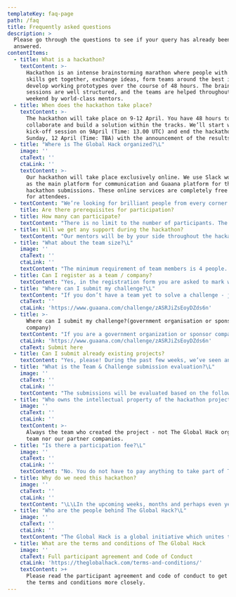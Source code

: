 ```yaml
---
templateKey: faq-page
path: /faq
title: Frequently asked questions
description: >
  Please go through the questions to see if your query has already been
  answered.
contentItems:
  - title: What is a hackathon?
    textContent: >-
      Hackathon is an intense brainstorming marathon where people with different
      skills get together, exchange ideas, form teams around the best ideas and
      develop working prototypes over the course of 48 hours. The brainstorming
      sessions are well structured, and the teams are helped throughout the
      weekend by world-class mentors.
  - title: When does the hackathon take place?
    textContent: >-
      The hackathon will take place on 9-12 April. You have 48 hours to
      collaborate and build a solution within the tracks. We’ll start with a
      kick-off session on 9April (Time: 13.00 UTC) and end the hackathon on
      Sunday, 12 April (Time: TBA) with the announcement of the results.
  - title: "Where is The Global Hack organized?\L"
    image: ''
    ctaText: ''
    ctaLink: ''
    textContent: >-
      Our hackathon will take place exclusively online. We use Slack workspace
      as the main platform for communication and Guaana platform for the
      hackathon submissions. These online services are completely free to use
      for attendees.
  - textContent: "We’re looking for brilliant people from every corner of the globe. Field experts, scientists, tech enthusiasts, business leaders, project managers, marketers, designers & innovators, are all welcomed to join. The key attribute here is “motivation to act”.\L"
    title: Are there prerequisites for participation?
  - title: How many can participate?
    textContent: "There is no limit to the number of participants. The more the merrier.\L"
  - title: Will we get any support during the hackathon?
    textContent: "Our mentors will be by your side throughout the hackathon. The Global Hack mentors are experts in their tracks and will support you with their feedback and knowledge during the course of several check-ins over the 48 hours.\L"
  - title: "What about the team size?\L"
    image: ''
    ctaText: ''
    ctaLink: ''
    textContent: "The minimum requirement of team members is 4 people. As you have to coordinate within your team, we recommend a manageable team size up to 12 members to be effective. But if you want to go with a larger team, we have no objections. If you’re looking for brand new team members, head to Slack. \L"
  - title: Can I register as a team / company?
    textContent: "Yes, in the registration form you are asked to mark whether you are building your idea from scratch or you are building a new feature for existing tech. Both are welcomed and will be evaluated separately.\L"
  - title: "Where can I submit my challenge?\L"
    textContent: "If you don’t have a team yet to solve a challenge - join Slack, recruit team members and then submit your team alongside the challenge for review in Devpost(linked on our landing page) \nIf you are a Government organization or Sponsor company - submit your challenge here. Each challenge sponsor is allowed to submit only one challenge.\L"
    ctaText: ''
    ctaLink: 'https://www.guaana.com/challenge/zASRJiZsEoyDZds6n'
  - title: >-
      Where can I submit my challenge?(government organisation or sponsor
      company)
    textContent: "If you are a government organization or sponsor company - submit your challenge here. Each challenge sponsor is allowed to submit only one challenge.\L"
    ctaLink: 'https://www.guaana.com/challenge/zASRJiZsEoyDZds6n'
    ctaText: Submit here
  - title: Can I submit already existing projects?
    textContent: "Yes, please! During the past few weeks, we’ve seen an impressive number of initiatives to develop digital solutions and infrastructure to face the coronavirus crisis and do urge you for further development of these projects.\L\LWe have immense respect for your work, so please feel free to submit your existing challenge and the team working to improve it, like every other team. We expect that you continue developing your solution further during the hackathon. Phrase your challenges and emphasize how you will scale it or improve it.\L"
  - title: "What is the Team & Challenge submission evaluation?\L"
    image: ''
    ctaText: ''
    ctaLink: ''
    textContent: "The submissions will be evaluated based on the following criteria: team size - if the team is able to deliver the results (do you have all the necessary competences to build your idea); are you in the right Track; and feasibility, viability and possible impact on the society.\L\LRemember that in this hackathon, we are looking for stuff that can actually be useful, either in saving lives, saving communities or saving businesses. Focus on solving the problem, the business model is not too important at this point.\L"
  - title: "Who owns the intellectual property of the hackathon projects?\L"
    image: ''
    ctaText: ''
    ctaLink: ''
    textContent: >-
      Always the team who created the project - not The Global Hack organizing
      team nor our partner companies.
  - title: "Is there a participation fee?\L"
    image: ''
    ctaText: ''
    ctaLink: ''
    textContent: "No. You do not have to pay anything to take part of The Global Hack. \LJoin our Slack workspace and get brainstorming now! \_"
  - title: Why do we need this hackathon?
    image: ''
    ctaText: ''
    ctaLink: ''
    textContent: "\L\LIn the upcoming weeks, months and perhaps even years we will have to face a great number of challenges during and in the aftermath of the viral pandemic. Our resilience is being tested. Health systems, transportation, logistics, mobility services, food security, governmental services are jeopardized. We face millions of challenges, today, tomorrow and many months from now.\L\L Our society is blessed with an abundance of creativity and entrepreneurial spirit. We can use the best of this to maintain and create a sustainable and resilient future. If we take action together, we can do what is needed.\n"
  - title: "Who are the people behind The Global Hack?\L"
    image: ''
    ctaText: ''
    ctaLink: ''
    textContent: "The Global Hack is a global initiative which unites the Hack the Crisis movement and the 40+ hackathons organized in the frames of this movement. The core initiative comes from the team who organized the very first hackathon 13-15 of March and who are passionate about solving the huge ongoing crisis that concerns everyone at the moment (the people are from Garage48, Accelerate Estonia, Guaana and Mooncascade). BUT this is truly a global effort and movement involving communities and organizers from all over the world.\L"
  - title: What are the terms and conditions of The Global Hack
    image: ''
    ctaText: Full participant agreement and Code of Conduct
    ctaLink: 'https://theglobalhack.com/terms-and-conditions/'
    textContent: >+
      Please read the participant agreement and code of conduct to get to know
      the terms and conditions more closely.
---
```

